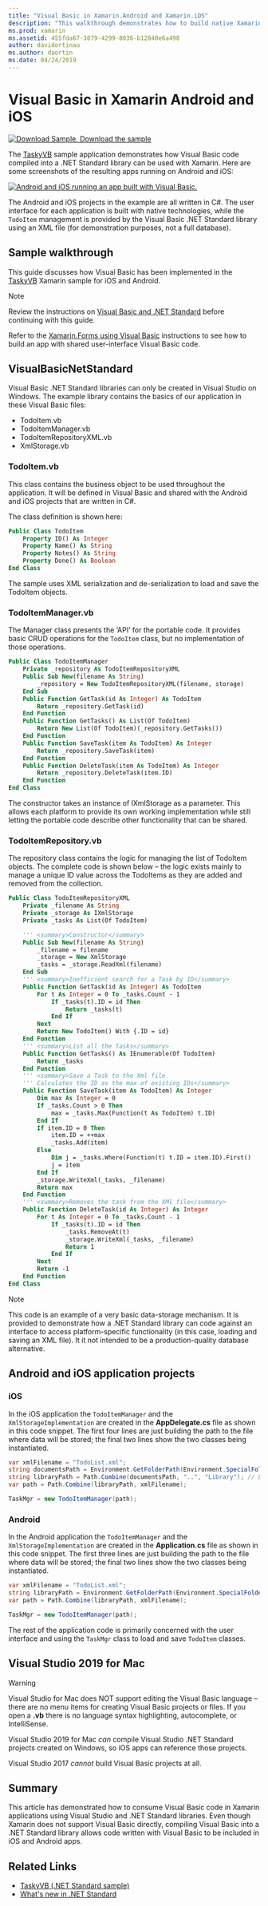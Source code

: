 ```yaml
---
title: "Visual Basic in Xamarin.Android and Xamarin.iOS"
description: "This walkthrough demonstrates how to build native Xamarin.iOS and Xamarin.Android apps that use business logic written in Visual Basic.NET."
ms.prod: xamarin
ms.assetid: 455fda67-3879-4299-8036-b12840e6a498
author: davidortinau
ms.author: daortin
ms.date: 04/24/2019
---
```


# Visual Basic in Xamarin Android and iOS

[![Download Sample.](~/media/shared/download.png) Download the sample](/samples/xamarin/mobile-samples/visualbasic-taskyvb/)

The [TaskyVB](/samples/xamarin/mobile-samples/visualbasic-taskyvb/) sample application demonstrates how Visual Basic code compiled into a .NET Standard library can be used with Xamarin. Here are some screenshots of the resulting apps running on Android and iOS:

 [![Android and iOS running an app built with Visual Basic.](native-apps-images/simulators-sml.png)](native-apps-images/simulators.png#lightbox)

The Android and iOS projects in the example are all written in C#. The user interface for each application is built with native technologies, while the `TodoItem` management is provided by the Visual Basic .NET Standard library using an XML file (for demonstration purposes, not a full database).

## Sample walkthrough

This guide discusses how Visual Basic has been implemented in the
[TaskyVB](https://github.com/xamarin/mobile-samples/tree/master/VisualBasic/TaskyVB)
Xamarin sample for iOS and Android.

> [!NOTE]
> Review the instructions on [Visual Basic and .NET Standard](index.md) before continuing with this guide.
>
> Refer to the [Xamarin.Forms using Visual Basic](xamarin-forms.md) instructions to see how to build an app with shared user-interface Visual Basic code.

## VisualBasicNetStandard

Visual Basic .NET Standard libraries can only be created in Visual Studio on Windows.
The example library contains the basics of our application in these Visual Basic files:

- TodoItem.vb
- TodoItemManager.vb
- TodoItemRepositoryXML.vb
- XmlStorage.vb

### TodoItem.vb

This class contains the business object to be used throughout the application. It will be defined in Visual Basic and shared with the Android and iOS projects that are written in C#.

The class definition is shown here:

```vb
Public Class TodoItem
    Property ID() As Integer
    Property Name() As String
    Property Notes() As String
    Property Done() As Boolean
End Class
```

The sample uses XML serialization and de-serialization to load and save the TodoItem objects.

### TodoItemManager.vb

The Manager class presents the ‘API’ for the portable code. It provides basic CRUD operations for the `TodoItem` class, but no implementation of those operations.

```vb
Public Class TodoItemManager
    Private _repository As TodoItemRepositoryXML
    Public Sub New(filename As String)
        _repository = New TodoItemRepositoryXML(filename, storage)
    End Sub
    Public Function GetTask(id As Integer) As TodoItem
        Return _repository.GetTask(id)
    End Function
    Public Function GetTasks() As List(Of TodoItem)
        Return New List(Of TodoItem)(_repository.GetTasks())
    End Function
    Public Function SaveTask(item As TodoItem) As Integer
        Return _repository.SaveTask(item)
    End Function
    Public Function DeleteTask(item As TodoItem) As Integer
        Return _repository.DeleteTask(item.ID)
    End Function
End Class
```

The constructor takes an instance of IXmlStorage as a parameter. This allows each platform to provide its own working implementation while still letting the portable code describe other functionality that can be shared.

### TodoItemRepository.vb

The repository class contains the logic for managing the list of TodoItem objects. The complete code is shown below – the logic exists mainly to manage a unique ID value across the TodoItems as they are added and removed from the collection.

```vb
Public Class TodoItemRepositoryXML
    Private _filename As String
    Private _storage As IXmlStorage
    Private _tasks As List(Of TodoItem)

    ''' <summary>Constructor</summary>
    Public Sub New(filename As String)
        _filename = filename
        _storage = New XmlStorage
        _tasks = _storage.ReadXml(filename)
    End Sub
    ''' <summary>Inefficient search for a Task by ID</summary>
    Public Function GetTask(id As Integer) As TodoItem
        For t As Integer = 0 To _tasks.Count - 1
            If _tasks(t).ID = id Then
                Return _tasks(t)
            End If
        Next
        Return New TodoItem() With {.ID = id}
    End Function
    ''' <summary>List all the Tasks</summary>
    Public Function GetTasks() As IEnumerable(Of TodoItem)
        Return _tasks
    End Function
    ''' <summary>Save a Task to the Xml file
    ''' Calculates the ID as the max of existing IDs</summary>
    Public Function SaveTask(item As TodoItem) As Integer
        Dim max As Integer = 0
        If _tasks.Count > 0 Then
            max = _tasks.Max(Function(t As TodoItem) t.ID)
        End If
        If item.ID = 0 Then
            item.ID = ++max
            _tasks.Add(item)
        Else
            Dim j = _tasks.Where(Function(t) t.ID = item.ID).First()
            j = item
        End If
        _storage.WriteXml(_tasks, _filename)
        Return max
    End Function
    ''' <summary>Removes the task from the XMl file</summary>
    Public Function DeleteTask(id As Integer) As Integer
        For t As Integer = 0 To _tasks.Count - 1
            If _tasks(t).ID = id Then
                _tasks.RemoveAt(t)
                _storage.WriteXml(_tasks, _filename)
                Return 1
            End If
        Next
        Return -1
    End Function
End Class
```

> [!NOTE]
> This code is an example of a very basic data-storage mechanism.
> It is provided to demonstrate how a .NET Standard library can code
> against an interface to access platform-specific functionality
> (in this case, loading and saving an XML file). It it not intended to be
> a production-quality database alternative.

## Android and iOS application projects

### iOS

In the iOS application the `TodoItemManager` and the `XmlStorageImplementation` are created in the **AppDelegate.cs** file as shown in this code snippet. The first four lines are just building the path to the file where data will be stored; the final two lines show the two classes being instantiated.

```csharp
var xmlFilename = "TodoList.xml";
string documentsPath = Environment.GetFolderPath(Environment.SpecialFolder.Personal); // Documents folder
string libraryPath = Path.Combine(documentsPath, "..", "Library"); // Library folder
var path = Path.Combine(libraryPath, xmlFilename);

TaskMgr = new TodoItemManager(path);
```

### Android

In the Android application the `TodoItemManager` and the `XmlStorageImplementation` are created in the **Application.cs** file as shown in this code snippet. The first three lines are just building the path to the file where data will be stored; the final two lines show the two classes being instantiated.

```csharp
var xmlFilename = "TodoList.xml";
string libraryPath = Environment.GetFolderPath(Environment.SpecialFolder.Personal);
var path = Path.Combine(libraryPath, xmlFilename);

TaskMgr = new TodoItemManager(path);
```

The rest of the application code is primarily concerned with the user interface and using the `TaskMgr` class to load and save `TodoItem` classes.

## Visual Studio 2019 for Mac

> [!WARNING]
> Visual Studio for Mac does NOT support editing the Visual Basic language – there are no menu items for creating Visual Basic projects or files. If you open a **.vb** there is no language syntax highlighting, autocomplete, or IntelliSense.

Visual Studio 2019 for Mac _can_ compile Visual Studio .NET Standard projects created on Windows, so iOS apps can reference those projects.

Visual Studio 2017 _cannot_ build Visual Basic projects at all.

## Summary

This article has demonstrated how to consume Visual Basic code in Xamarin applications using Visual Studio and .NET Standard libraries. Even though Xamarin does not support Visual Basic directly, compiling Visual Basic into a .NET Standard library allows code written with Visual Basic to be included in iOS and Android apps.

## Related Links

- [TaskyVB (.NET Standard sample)](https://github.com/xamarin/mobile-samples/tree/master/VisualBasic/TaskyVB)
- [What's new in .NET Standard](/dotnet/standard/whats-new/whats-new-in-dotnet-standard?tabs=csharp)